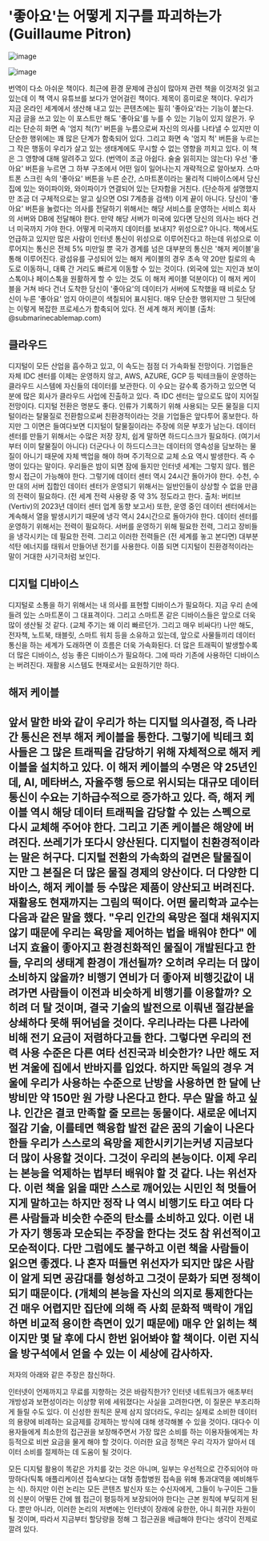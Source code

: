 # '좋아요'는 어떻게 지구를 파괴하는가 (Guillaume Pitron)

![image](https://image.yes24.com/goods/117865074/XL)

![image](https://cdn.huffingtonpost.kr/news/photo/201605/29681_57892.jpeg)



번역이 다소 아쉬운 책이다.
최근에 환경 문제에 관심이 많아져 관련 책을 이것저것 읽고 있는데 이 책 역시 유튜브를 보다가 얻어걸린 책이다. 제목이 흥미로운 책이다. 우리가 지금 온라인 세계에서 생산해 내고 있는 콘텐츠에는 필히 '좋아요'라는 기능이 붙는다. 지금 글을 쓰고 있는 이 포스트만 해도 '좋아요'를 누를 수 있는 기능이 있지 않은가. 우리는 단순히 화면 속 '엄지 척(?)' 버튼을 누름으로써 자신의 의사를 나타낼 수 있지만 이 단순한 행위에는 꽤 많은 단계가 함축되어 있다. 그리고 화면 속 '엄지 척' 버튼을 누르는 그 작은 행동이 우리가 살고 있는 생태계에도 무시할 수 없는 영향을 끼치고 있다. 이 책은 그 영향에 대해 알려주고 있다. (번역이 조금 아쉽다. 술술 읽히지는 않는다)
우선 '좋아요' 버튼을 누르면 그 하부 구조에서 어떤 일이 일어나는지 개략적으로 알아보자. 스마트폰 스크린 속의 '좋아요' 버튼을 누른 순간, 스마트폰이라는 물리적 디바이스에서 당신 집에 있는 와이파이와, 와이파이가 연결되어 있는 단자함을 거친다. (단순하게 설명했지만 조금 더 구체적으로는 알고 싶으면 OSI 7계층을 검색!) 이게 끝이 아니다. 당신이 '좋아요' 버튼을 눌렀다는 의사를 전달하기 위해서는 해당 서비스를 운영하는 서비스 회사의 서버와 DB에 전달해야 한다. 만약 해당 서버가 미국에 있다면 당신의 의사는 바다 건너 미국까지 가야 한다. 어떻게 미국까지 데이터를 보내지? 위성으로? 아니다. 책에서도 언급하고 있지만 많은 사람이 인터넷 통신이 위성으로 이루어진다고 하는데 위성으로 이루어지는 통신은 전체 5% 미만일 뿐 국가 경계를 넘은 대부분의 통신은 '해저 케이블'을 통해 이루어진다. 광섬유를 구성되어 있는 해저 케이블의 경우 초속 약 20만 킬로의 속도로 이동하니, 대륙 간 거리도 빠르게 이동할 수 있는 것이다. (외국에 있는 지인과 보이스톡이나 페이스톡을 원활하게 할 수 있는 것도 이 해저 케이블 덕분이다) 이 해저 케이블을 거쳐 바다 건너 도착한 당신이 '좋아요'의 데이터가 서버에 도착했을 때 비로소 당신이 누른 '좋아요' 엄지 아이콘이 색칠되어 표시된다. 매우 단순한 행위지만 그 뒷단에는 이렇게 복잡한 프로세스가 함축되어 있다.
전 세계 해저 케이블 (출처: @submarinecablemap.com)
## 클라우드
디지털이 모든 산업을 흡수하고 있고, 이 속도는 점점 더 가속화될 전망이다. 기업들은 자체 IDC 센터를 이제는 운영하지 않고, AWS, AZURE, GCP 등 빅테크들이 운영하는 클라우드 시스템에 자신들의 데이터를 보관한다. 이 수요는 갈수록 증가하고 있으면 덕분에 많은 회사가 클라우드 사업에 진출하고 있다. 즉 IDC 센터는 앞으로도 많이 지어질 전망이다. 디지털 전환은 명분도 좋다. 인류가 기록하기 위해 사용되는 모든 물질을 디지털이라는 탈물질로 전환함으로써 친환경적이라는 것을 기업들은 앞다투어 홍보한다. 하지만 그 이면은 들여다보면 디지털이 탈물질이라는 주장에 의문 부호가 남는다.
데이터 센터를 만들기 위해서는 수많은 저장 장치, 쉽게 말하면 하드디스크가 필요하다. (여기서부터 이미 탈물질이 아니다) 더군다나 이 하드디스크는 데이터의 영속성을 담보하는 물질이 아니기 때문에 자체 백업을 해야 하며 주기적으로 교체 소요 역시 발생한다. 즉 수명이 있다는 말이다.
우리들은 밤이 되면 잠에 들지만 인터넷 세계는 그렇지 않다. 웹은 항시 접근이 가능해야 한다. 그렇기에 데이터 센터 역시 24시간 돌아가야 한다. 수천, 수만 대의 서버 집합인 데이터 센터가 운영되기 위해서는 일반인들이 상상할 수 없을 만큼의 전력이 필요하다. (전 세계 전력 사용량 중 약 3% 정도라고 한다. 출처: 버티브(Vertiv)의 2023년 데이터 센터 업계 동향 보고서) 또한, 운영 중인 데이터 센터에서는 계속해서 열을 발생시키기 때문에 냉각 역시 24시간으로 돌아가야 한다.
데이터 센터를 운영하기 위해서는 전력이 필요하다. 서버를 운영하기 위해 필요한 전력, 그리고 장비들을 냉각시키는 데 필요한 전력. 그리고 이러한 전력들은 (전 세계를 놓고 본다면) 대부분 석탄 에너지를 태워서 만들어낸 전기를 사용한다. 이쯤 되면 디지털이 친환경적이라는 말이 거대한 사기극처럼 보인다.
## 디지털 디바이스
디지털로 소통을 하기 위해서는 내 의사를 표현할 디바이스가 필요하다. 지금 우리 손에 들려 있는 스마트폰이 그 대표격이다. 그리고 스마트폰 같은 디바이스들은 앞으로 더욱 많이 생산될 것 같다. (교체 주기는 왜 이리 빠르던가. 그리고 매우 비싸다!) 나만 해도, 전자책, 노트북, 태블릿, 스마트 워치 등을 소유하고 있는데, 앞으로 사물들끼리 데이터 통신을 하는 세계가 도래하면 이 흐름은 더욱 가속화된다. 더 많은 트래픽이 발생할수록 더 많은 디바이스, 성능 좋은 디바이스가 필요하다. 그에 따라 기존에 사용하던 디바이스는 버려진다. 재활용 시스템도 현재로서는 요원하기만 하다.
## 해저 케이블
앞서 말한 바와 같이 우리가 하는 디지털 의사결정, 즉 나라 간 통신은 전부 해저 케이블을 통한다. 그렇기에 빅테크 회사들은 그 많은 트래픽을 감당하기 위해 자체적으로 해저 케이블을 설치하고 있다. 이 해저 케이블의 수명은 약 25년인데, AI, 메타버스, 자율주행 등으로 위시되는 대규모 데이터 통신이 수요는 기하급수적으로 증가하고 있다. 즉, 해저 케이블 역시 해당 데이터 트래픽을 감당할 수 있는 스펙으로 다시 교체해 주어야 한다. 그리고 기존 케이블은 해양에 버려진다. 쓰레기가 또다시 양산된다.
디지털이 친환경적이라는 말은 허구다. 디지털 전환의 가속화의 겉면은 탈물질이지만 그 본질은 더 많은 물질 경제의 양산이다. 더 다양한 디바이스, 해저 케이블 등 수많은 제품이 양산되고 버려진다. 재활용도 현재까지는 그림의 떡이다. 어떤 물리학과 교수는 다음과 같은 말을 했다.
"우리 인간의 욕망은 절대 채워지지 않기 때문에 우리는 욕망을 제어하는 법을 배워야 한다"
에너지 효율이 좋아지고 환경친화적인 물질이 개발된다고 한들, 우리의 생태계 환경이 개선될까? 오히려 우리는 더 많이 소비하지 않을까? 비행기 연비가 더 좋아져 비행깃값이 내려가면 사람들이 이전과 비슷하게 비행기를 이용할까? 오히려 더 탈 것이며, 결국 기술의 발전으로 이뤄낸 절감분을 상쇄하다 못해 뛰어넘을 것이다. 우리나라는 다른 나라에 비해 전기 요금이 저렴하다고들 한다. 그렇다면 우리의 전력 사용 수준은 다른 여타 선진국과 비슷한가? 나만 해도 저번 겨울에 집에서 반바지를 입었다. 하지만 독일의 경우 겨울에 우리가 사용하는 수준으로 난방을 사용하면 한 달에 난방비만 약 150만 원 가량 나온다고 한다. 무슨 말을 하고 싶냐. 인간은 결코 만족할 줄 모르는 동물이다. 새로운 에너지 절감 기술, 이를테면 핵융합 발전 같은 꿈의 기술이 나온다 한들 우리가 스스로의 욕망을 제한시키기는커녕 지금보다 더 많이 사용할 것이다. 그것이 우리의 본능이다. 이제 우리는 본능을 억제하는 법부터 배워야 할 것 같다.
 나는 위선자다. 이런 책을 읽을 때만 스스로 깨어있는 시민인 척 멋들어지게 말하고는 하지만 정작 나 역시 비행기도 타고 여타 다른 사람들과 비슷한 수준의 탄소를 소비하고 있다. 이런 내가 자기 행동과 모순되는 주장을 한다는 것도 참 위선적이고 모순적이다. 다만 그럼에도 불구하고 이런 책을 사람들이 읽으면 좋겠다. 나 혼자 떠들면 위선자가 되지만 많은 사람이 알게 되면 공감대를 형성하고 그것이 문화가 되면 정책이 되기 때문이다. (개체의 본능을 자신의 의지로 통제한다는 건 매우 어렵지만 집단에 의해 즉 사회 문화적 맥락이 개입하면 비교적 용이한 측면이 있기 때문에) 매우 안 읽히는 책이지만 몇 달 후에 다시 한번 읽어봐야 할 책이다. 이런 지식을 방구석에서 얻을 수 있는 이 세상에 감사하자.
---
저자의 아래와 같은 주장은 참신하다.

인터넷이 언제까지고 무료를 지향하는 것은 바람직한가? 인터넷 네트워크가 애초부터 개방성과 보편성이라는 이상향 위에 세워졌다는 사실을 고려한다면, 이 질문은 부조리하게 들릴 수도 있다. 이 신성한 원칙은 문제 삼지 않더라도, 우리는 실제로 소비한 데이터의 용량에 비례하는 요금제를 강제하는 방식에 대해 생각해볼 수 있을 것이다. 대다수 이용자들에게 최소한의 접근권을 보장해주면서 가장 많은 소비를 하는 이용자들에게는 차등적으로 비싼 요금을 물게 해야 할 것이다. 이러한 요금 정책은 우리 각자가 알아서 데이터 소비를 절제하는 데 도움이 될 것이다.

모든 디지털 활용이 똑같은 가치를 갖는 것은 아니며, 일부는 우선적으로 간주되어야 마땅하다(틱톡 애플리케이션 접속보다는 대형 종합병원 접속을 위해 통과대역을 예비해두는 식). 하지만 이런 논리는 모든 콘텐츠 발신자 또는 수신자에게, 그들이 누구이든 그들의 신분이 어떻든 간에 웹 접근이 평등하게 보장되어야 한다는 근본 원칙에 부딪히게 된다. 뿐만 아니라, 이러한 논리의 저변에는 인터넷이 장래에 유한한, 아니 희귀한 자원이 될 것이며, 따라서 지금부터 할당량을 정해 그 접근권을 배급해야 한다는 생각이 전제로 깔려 있다.